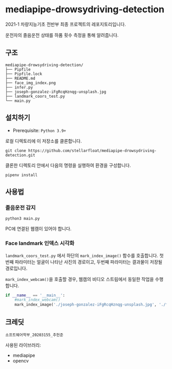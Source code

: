 # mediapipe-drowsydriving-detection

2021-1 차량지능기초 전반부 최종 프로젝트의 레포지토리입니다.

운전자의 졸음운전 상태를 하품 횟수 측정을 통해 알려줍니다.

## 구조

```text
mediapipe-drowsydriving-detection/
├── Pipfile
├── Pipfile.lock
├── README.md
├── face_img_index.png
├── infer.py
├── joseph-gonzalez-iFgRcqHznqg-unsplash.jpg
├── landmark_coors_test.py
└── main.py
```

## 설치하기

* Prerequisite:
`Python 3.9+`

로컬 디렉토리에 이 저장소를 클론합니다.

    git clone https://github.com/stellarfloat/mediapipe-drowsydriving-detection.git

클론한 디렉토리 안에서 다음의 명령을 실행하여 환경을 구성합니다.

    pipenv install



## 사용법

### 졸음운전 감지

    python3 main.py

PC에 연결된 웹캠이 있어야 합니다. 


### Face landmark 인덱스 시각화

`landmark_coors_test.py` 에서 하단의 `mark_index_image()` 함수를 호출합니다. 첫번째 파라미터는 얼굴이 나타난 사진의 경로이고, 두번째 파라미터는 결과물이 저장될 경로입니다.

`mark_index_webcam()`을 호출할 경우, 웹캠의 비디오 스트림에서 동일한 작업을 수행합니다.

```python
if __name__ == '__main__':
    #mark_index_webcam()
    mark_index_image('./joseph-gonzalez-iFgRcqHznqg-unsplash.jpg', './face_img_index.png')
```



## 크레딧
`소프트웨어학부_20203155_추헌준`

사용된 라이브러리:
- mediapipe
- opencv
